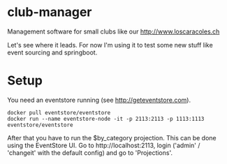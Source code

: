 # club-manager
Management software for small clubs like our http://www.loscaracoles.ch

Let's see where it leads. For now I'm using it to test some new stuff like event sourcing and springboot.

# Setup
You need an eventstore running (see http://geteventstore.com).

```
docker pull eventstore/eventstore
docker run --name eventstore-node -it -p 2113:2113 -p 1113:1113 eventstore/eventstore
```

After that you have to run the $by_category projection. This can be done using the EventStore UI. Go to http://localhost:2113, login ('admin' / 'changeit' with the default config) and go to 'Projections'.
